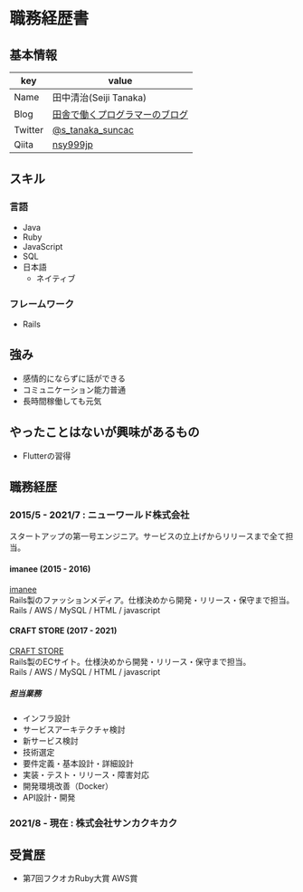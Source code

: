 # 職務経歴書
## 基本情報
|key|value|
|---|-----|
|Name|田中清治(Seiji Tanaka)|
|Blog|[田舎で働くプログラマーのブログ](https://www.yameguun.com/)|
|Twitter|[@s_tanaka_suncac](https://twitter.com/s_tanaka_suncac)|
|Qiita|[nsy999jp](http://qiita.com/nsy999jp)|

## スキル
### 言語
- Java
- Ruby
- JavaScript
- SQL
- 日本語
  - ネイティブ

### フレームワーク
- Rails

## 強み
- 感情的にならずに話ができる
- コミュニケーション能力普通
- 長時間稼働しても元気

## やったことはないが興味があるもの
- Flutterの習得

## 職務経歴
### 2015/5 - 2021/7 : ニューワールド株式会社
スタートアップの第一号エンジニア。サービスの立上げからリリースまで全て担当。

#### imanee (2015 - 2016)
[imanee](https://www.value-press.com/pressrelease/141428)  
Rails製のファッションメディア。仕様決めから開発・リリース・保守まで担当。  
Rails / AWS / MySQL / HTML / javascript  

#### CRAFT STORE (2017 - 2021)
[CRAFT STORE](https://www.craft-store.jp/)  
Rails製のECサイト。仕様決めから開発・リリース・保守まで担当。  
Rails / AWS / MySQL / HTML / javascript  

##### 担当業務
- インフラ設計
- サービスアーキテクチャ検討
- 新サービス検討
- 技術選定
- 要件定義・基本設計・詳細設計
- 実装・テスト・リリース・障害対応
- 開発環境改善（Docker）
- API設計・開発

### 2021/8 - 現在 : 株式会社サンカクキカク

## 受賞歴
- 第7回フクオカRuby大賞 AWS賞
